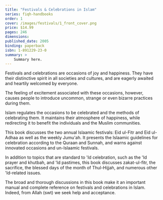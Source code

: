 ```yaml
---
title: "Festivals & Celebrations in Islam"
series: fiqh-handbooks
order: 1
cover: /images/festivals/1_front_cover.png
price: $14.99
pages: 246
dimensions:
published_date: 2005
binding: paperback
isbn: 1-891229-23-0
summary: >
    Summary here.
---
```


Festivals and celebrations are occasions of joy and happiness.
They have their distinctive spirit in all societies and cultures,
and are eagerly awaited and heartily welcomed by everyone.

The feeling of excitement associated with these occasions, however,
causes people to introduce uncommon, strange or even bizarre practices during them.

Islam regulates the occasions to be celebrated and the methods of celebrating them.
It maintains their atmosphere of happiness, while redirecting it to benefit the
individuals and the Muslim communities.

This book discusses the two annual Islaamic festivals:
Eid ul-Fitr and Eid ul-Adhaa as well as the weekly Jumu'ah.
It presents the Islaamic guidelines for celebration according to
the Quraan and Sunnah, and warns against innovated occasions and un-Islaamic festivals.

In addition to topics that are standard to 'Id celebration, such as the 'Id prayer and khutbah,
and 'Id pastimes, this book discusses zakat-ul-fitr, the sacrifice,
the blessed days of the month of Thul-Hijjah, and numerous other 'Id-related issues.

The broad and thorough discussions in this book make it an important manual and
complete reference on festivals and celebrations in Islam.
Indeed, from Allah (swt) we seek help and acceptance.

